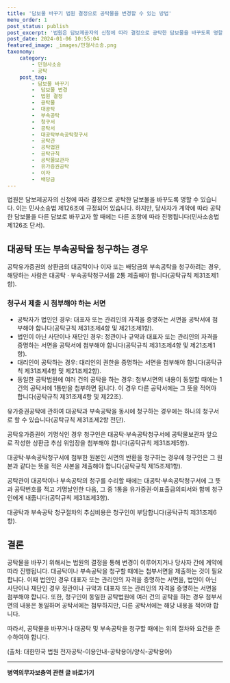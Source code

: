 ```yaml
---
title: '담보물 바꾸기 법원 결정으로 공탁물을 변경할 수 있는 방법'
menu_order: 1
post_status: publish
post_excerpt: '법원은 담보제공자의 신청에 따라 결정으로 공탁한 담보물을 바꾸도록 명할 수 있습니다. 이는 민사소송법 제126조에 규정되어 있습니다. 하지만, 당사자가 계약에 따라 공탁한 담보물을 다른 담보로 바꾸고자 할 때에는 다른 조항에 따라 진행됩니다 민사소송법 제126조 단서 .'
post_date: 2024-01-06 10:55:04
featured_image: _images/민형사소송.png
taxonomy:
    category:
        - 민형사소송
        - 공탁
    post_tag:
        - 담보물 바꾸기
        -  담보물 변경
        -  법원 결정
        -  공탁물
        -  대공탁
        -  부속공탁
        -  청구서
        -  공탁서
        -  대공탁부속공탁청구서
        -  공탁관
        -  공탁법원
        -  공탁규칙
        -  공탁물보관자
        -  유가증권공탁
        -  이자
        -  배당금
---
```



법원은 담보제공자의 신청에 따라 결정으로 공탁한 담보물을 바꾸도록 명할 수 있습니다. 이는 민사소송법 제126조에 규정되어 있습니다. 하지만, 당사자가 계약에 따라 공탁한 담보물을 다른 담보로 바꾸고자 할 때에는 다른 조항에 따라 진행됩니다(민사소송법 제126조 단서).

## 대공탁 또는 부속공탁을 청구하는 경우

공탁유가증권의 상환금의 대공탁이나 이자 또는 배당금의 부속공탁을 청구하려는 경우,  해당하는 사람은 대공탁 · 부속공탁청구서를 2통 제출해야 합니다(공탁규칙 제31조제1항).

### 청구서 제출 시 첨부해야 하는 서면

- 공탁자가 법인인 경우: 대표자 또는 관리인의 자격을 증명하는 서면을 공탁서에 첨부해야 합니다(공탁규칙 제31조제4항 및 제21조제1항).
- 법인이 아닌 사단이나 재단인 경우: 정관이나 규약과 대표자 또는 관리인의 자격을 증명하는 서면을 공탁서에 첨부해야 합니다(공탁규칙 제31조제4항 및 제21조제1항).
- 대리인이 공탁하는 경우: 대리인의 권한을 증명하는 서면을 첨부해야 합니다(공탁규칙 제31조제4항 및 제21조제2항).
- 동일한 공탁법원에 여러 건의 공탁을 하는 경우: 첨부서면의 내용이 동일할 때에는 1건의 공탁서에 1통만을 첨부하면 됩니다. 이 경우 다른 공탁서에는 그 뜻을 적어야 합니다(공탁규칙 제31조제4항 및 제22조).

유가증권공탁에 관하여 대공탁과 부속공탁을 동시에 청구하는 경우에는 하나의 청구서로 할 수 있습니다(공탁규칙 제31조제2항 전단).

공탁유가증권이 기명식인 경우 청구인은 대공탁·부속공탁청구서에 공탁물보관자 앞으로 작성한 상환금 추심 위임장을 첨부해야 합니다(공탁규칙 제31조제5항).

대공탁·부속공탁청구서에 첨부한 원본인 서면의 반환을 청구하는 경우에 청구인은 그 원본과 같다는 뜻을 적은 사본을 제출해야 합니다(공탁규칙 제15조제1항).

공탁관이 대공탁이나 부속공탁의 청구를 수리할 때에는 대공탁·부속공탁청구서에 그 뜻과 공탁번호를 적고 기명날인한 다음, 그 중 1통을 유가증권·이표출급의뢰서와 함께 청구인에게 내줍니다(공탁규칙 제31조제3항).

대공탁과 부속공탁 청구절차의 추심비용은 청구인이 부담합니다(공탁규칙 제31조제6항).

## 결론

공탁물을 바꾸기 위해서는 법원의 결정을 통해 변경이 이루어지거나 당사자 간에 계약에 따라 진행됩니다. 대공탁이나 부속공탁을 청구할 때에는 첨부서면을 제출하는 것이 필요합니다. 이때 법인인 경우 대표자 또는 관리인의 자격을 증명하는 서면을, 법인이 아닌 사단이나 재단인 경우 정관이나 규약과 대표자 또는 관리인의 자격을 증명하는 서면을 첨부해야 합니다. 또한, 청구인이 동일한 공탁법원에 여러 건의 공탁을 하는 경우 첨부서면의 내용은 동일하며 공탁서에는 첨부하지만, 다른 공탁서에는 해당 내용을 적어야 합니다.

따라서, 공탁물을 바꾸거나 대공탁 및 부속공탁을 청구할 때에는 위의 절차와 요건을 준수하여야 합니다.

(출처: 대한민국 법원 전자공탁-이용안내-공탁용어/양식-공탁용어)
<!-- wp:separator -->
<hr class="wp-block-separator has-alpha-channel-opacity"/>
<!-- /wp:separator -->

<!-- wp:group {"backgroundColor":"base","layout":{"type":"constrained"}} -->
<div class="wp-block-group has-base-background-color has-background"><!-- wp:paragraph {"align":"center","fontSize":"medium"} -->
<p class="has-text-align-center has-large-font-size"><strong>병역의무자보충역 관련 글 바로가기</strong></p>
<!-- /wp:paragraph -->


<!-- wp:latest-posts
{"categories":[{"id":9045,"count":19,"description":"","link":"https://uknowlaw.com/category/%eb%b3%91%ec%97%ad%ec%9d%98%eb%ac%b4%ec%9e%90%eb%b3%b4%ec%b6%a9%ec%97%ad/","name":"병역의무자보충역","slug":"병역의무자보충역","taxonomy":"category","parent":0,"meta":[],"_links":{"self":[{"href":"https://uknowlaw.com/wp-json/wp/v2/categories/9045"}],"collection":[{"href":"https://uknowlaw.com/wp-json/wp/v2/categories"}],"about":[{"href":"https://uknowlaw.com/wp-json/wp/v2/taxonomies/category"}],"wp:post_type":[{"href":"https://uknowlaw.com/wp-json/wp/v2/posts?categories=9045"}],"curies":[{"name":"wp","href":"https://api.w.org/{rel}","templated":true}]}}],"postsToShow":100,"excerptLength":28,"postLayout":"grid","columns":2,"featuredImageAlign":"left","featuredImageSizeSlug":"large","fontSize":"small"} /--></div>
<!-- /wp:group -->